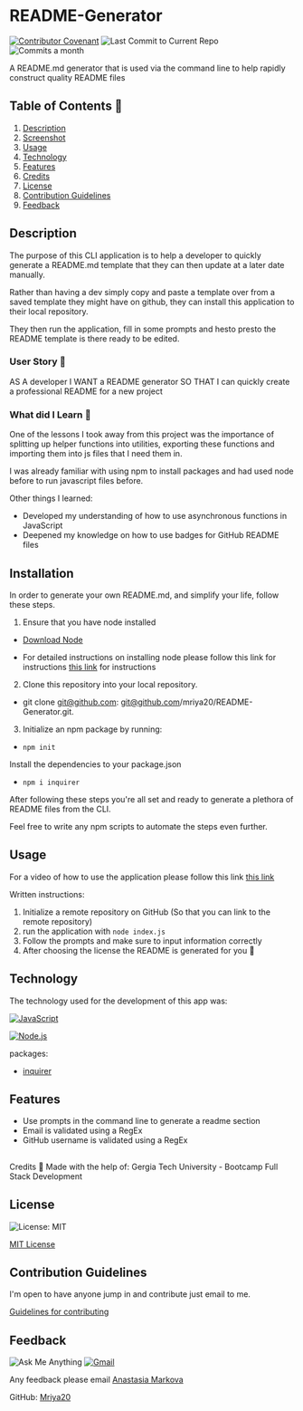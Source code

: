 # README-Generator

[![Contributor Covenant](https://img.shields.io/badge/Contributor%20Covenant-2.1-4baaaa.svg)](code_of_conduct.md)
![Last Commit to Current Repo](https://img.shields.io/github/last-commit/mriya20/README-Generator)
![Commits a month](https://img.shields.io/github/commit-activity/m//mriya20/README-Generator)

A README.md generator that is used via the command line to help rapidly construct quality README files

## Table of Contents 📃
1. [Description](#description)
2. [Screenshot](#screenshot)
3. [Usage](#usage)
4. [Technology](#technology)
5. [Features](#features)
6. [Credits](#credits)
7. [License](#license)
8. [Contribution Guidelines](#contribution-guidelines)
9. [Feedback](#feedback)

## Description

The purpose of this CLI application is to help a developer to quickly generate a README.md template that they can then update at a later date manually.

Rather than having a dev simply copy and paste a template over from a saved template they might have on github, they can install this application to their local repository.

They then run the application, fill in some prompts and hesto presto the README template is there ready to be edited.

### User Story 👤
AS A developer I WANT a README generator SO THAT I can quickly create a professional README for a new project

### What did I Learn 🏫

One of the lessons I took away from this project was the importance of splitting up helper functions into utilities, exporting these functions and importing them into js files that I need them in.

I was already familiar with using npm to install packages and had used node before to run javascript files before.

Other things I learned:

- Developed my understanding of how to use asynchronous functions in JavaScript
- Deepened my knowledge on how to use badges for GitHub README files


## Installation

In order to generate your own README.md, and simplify your life, follow these steps.

1. Ensure that you have node installed

 - [Download Node](https://nodejs.org/en/download/)

- For detailed instructions on installing node please follow this link for instructions [this link](https://docs.npmjs.com/downloading-and-installing-node-js-and-npm) for instructions

2. Clone this repository into your local repository.

- git clone git@github.com: git@github.com/mriya20/README-Generator.git.

3. Initialize an npm package by running:

- `npm init`

Install the dependencies to your package.json
- `npm i inquirer`  

After following these steps you're all set and ready to generate a plethora of README files from the CLI.

Feel free to write any npm scripts to automate the steps even further.

## Usage
For a video of how to use the application please follow this link [this link](https://www.awesomescreenshot.com/video/13799199?key=a237c6fadcd45076474ddb26139bb6f4)

Written instructions:

1. Initialize a remote repository on GitHub (So that you can link to the remote repository)
2. run the application with `node index.js`
3. Follow the prompts and make sure to input information correctly
4. After choosing the license the README is generated for you 🙌


## Technology

The technology used for the development of this app was:

[![JavaScript](https://img.shields.io/badge/JavaScript-323330?style=for-the-badge&logo=javascript&logoColor=F7DF1E)](https://www.javascript.com/)

[![Node.js](https://img.shields.io/badge/node.js-43853d?style=for-the-badge&logo=node.js&logocolor=white)](https://nodejs.org/en/)

packages:
- [inquirer](https://www.npmjs.com/package/inquirer)

## Features

- Use prompts in the command line to generate a readme section
- Email is validated using a RegEx
- GitHub username is validated using a RegEx

## 
Credits
🙏 Made with the help of:
Gergia Tech University - Bootcamp Full Stack Development

## License

![License: MIT](https://img.shields.io/github/license///mriya20/README-Generator-line?color=yellow)

[MIT License](/LICENSE)

## Contribution Guidelines

I'm open to have anyone jump in and contribute just email to me.

[Guidelines for contributing](/code_of_conduct.md)

## Feedback

![Ask Me Anything](https://img.shields.io/badge/Ask%20me-anything-1abc9c.svg)
[![Gmail](https://img.shields.io/badge/Gmail-D14836?style=for-the-badge&logo=gmail&logoColor=white)](mailto:anastasia19markova@gmail.com)

Any feedback please email [Anastasia Markova](mailto:anastasia19markova@gmail.com)

GitHub: [Mriya20](https://github.com/mriya20)